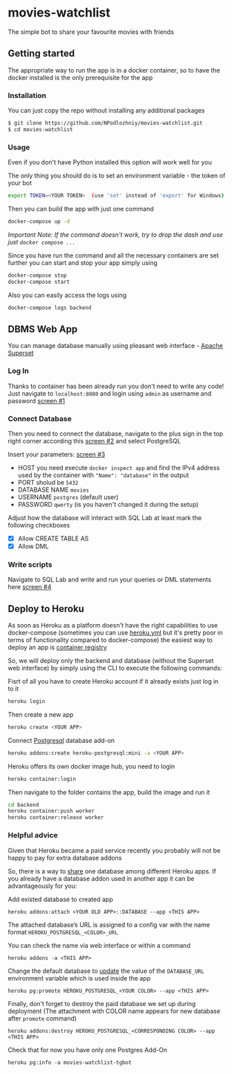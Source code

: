 # movies-watchlist
The simple bot to share your favourite movies with friends

## Getting started

The appropriate way to run the app is in a docker container, so to have the docker installed is the only prerequisite for the app

### Installation

You can just copy the repo without installing any additional packages

```bash
$ git clone https://github.com/NPodlozhniy/movies-watchlist.git
$ cd movies-watchlist
```

### Usage

Even if you don't have Python installed this option will work well for you

The only thing you should do is to set an environment variable - the token of your bot
``` bash
export TOKEN=<YOUR TOKEN>  (use 'set' instead of 'export' for Windows)
```

Then you can build the app with just one command
``` bash
docker-compose up -d
```

_Important Note: If the command doesn't work, try to drop the dash and use just `docker compose ...`_

Since you have run the command and all the necessary containers are set further you can start and stop your app simply using
``` bash
docker-compose stop
docker-compose start
```
Also you can easily access the logs using 
``` bash
docker-compose logs backend
```

## DBMS Web App

You can manage database manually using pleasant web interface - [Apache Superset](https://hub.docker.com/r/apache/superset)

### Log In

Thanks to container has been already run you don't need to write any code!
Just navigate to `localhost:8080` and login using `admin` as username and password [screen #1](https://github.com/NPodlozhniy/movies-watchlist/blob/master/screenshots/con1.JPG)

### Connect Database

Then you need to connect the database, navigate to the plus sign in the top right corner according this [screen #2](https://github.com/NPodlozhniy/movies-watchlist/blob/master/screenshots/con3.JPG) and select PostgreSQL

Insert your parameters: [screen #3](https://github.com/NPodlozhniy/movies-watchlist/blob/master/screenshots/con2.JPG)
 - HOST you need execute `docker inspect app` and find the IPv4 address used by the container with `"Name": "database"` in the output
 - PORT sholud be `5432`
 - DATABASE NAME `movies`
 - USERNAME `postgres` (default user)
 - PASSWORD `qwerty` (is you haven't changed it during the setup)

Adjust how the database will interact with SQL Lab at least mark the following checkboxes
 - [x] Allow CREATE TABLE AS
 - [x] Allow DML

### Write scripts

Navigate to SQL Lab and write and run your queries or DML statements here [screen #4](https://github.com/NPodlozhniy/movies-watchlist/blob/master/screenshots/con4.JPG)

## Deploy to Heroku

As soon as Heroku as a platform doesn't have the right capabilities to use docker-compose (sometimes you can use [heroku.yml](https://devcenter.heroku.com/articles/build-docker-images-heroku-yml) but it's pretty poor in terms of functionality compared to docker-compose) the easiest way to deploy an app is [container registry](https://devcenter.heroku.com/articles/container-registry-and-runtime)

So, we will deploy only the backend and database (without the Superset web interface) by simply using the CLI to execute the following commands:

Fisrt of all you have to create Heroku account if it already exists just log in to it
``` bash
heroku login
```
Then create a new app
``` bash
heroku create <YOUR APP>
```
Connect [Postgresql](https://devcenter.heroku.com/articles/heroku-postgresql) database add-on
``` bash
heroku addons:create heroku-postgresql:mini -a <YOUR APP>
```
Heroku offers its own docker image hub, you need to login
``` bash
heroku container:login
```
Then navigate to the folder contains the app, build the image and run it
``` bash
cd backend
heroku container:push worker
heroku container:release worker
```
### Helpful advice

Given that Heroku became a paid service recently you probably will not be happy to pay for extra database addons

So, there is a way to [share](https://devcenter.heroku.com/articles/heroku-postgresql#sharing-heroku-postgres-between-applications) one database among different Heroku apps. If you already have a database addon used in another app it can be advantageously for you:


Add existed database to created app
```
heroku addons:attach <YOUR OLD APP>::DATABASE --app <THIS APP>
```
The attached database’s URL is assigned to a config var with the name format `HEROKU_POSTGRESQL_<COLOR>_URL`

You can check the name via web interface or within a command
```
heroku addons -a <THIS APP>
```
Change the default database to [update](https://devcenter.heroku.com/articles/managing-heroku-postgres-using-cli#pg-promote) the value of the `DATABASE_URL` environment variable which is used inside the app
```
heroku pg:promote HEROKU_POSTGRESQL_<YOUR COLOR> --app <THIS APP>
```
Finally, don't forget to destroy the paid database we set up during deployment (The attachment with COLOR name appears for new database after `promote` command)
```
heroku addons:destroy HEROKU_POSTGRESQL_<CORRESPONDING COLOR> --app <THIS APP>
```
Check that for now you have only one Postgres Add-On 
```
heroku pg:info -a movies-watchlist-tgbot
```
